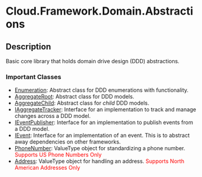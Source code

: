 # Cloud.Framework.Domain.Abstractions

## Description
Basic core library that holds domain drive design (DDD) abstractions.

### Important Classes
- [Enumeration](./Base/Enumeration.cs): Abstract class for DDD enumerations with functionality.
- [AggregateRoot](./Base/AggregateRoot.cs): Abstract class for DDD models.
- [AggregateChild](./Base/AggregateChild.cs): Abstract class for _child_ DDD models.
- [IAggregateTracker](./Interfaces/IAggregateTracker.cs): Interface for an implementation to track and manage changes across a DDD model.
- [IEventPublisher](./Interfaces/IEventPublisher.cs): Interface for an implementation to publish events from a DDD model.
- [IEvent](./Interfaces/IEvent.cs): Interface for an implementation of an event. This is to abstract away dependencies on other frameworks.
- [PhoneNumber](./Types/PhoneNumber.cs): ValueType object for standardizing a phone number. <font color="red">Supports US Phone Numbers Only</font>
- [Address](./Types/Address.cs): ValueType object for handling an address. <font color="red">Supports North American Addresses Only</font>
